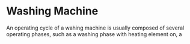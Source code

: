 #     Washing Machine

An operating cycle of a wahing machine is usually composed of several operating phases, such as a washing phase with heating element on, a 
